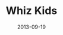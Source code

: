 ---
layout: media
category: media
title: "Whiz Kids"
date: 2013-09-19
description: "Sign up to volunteer with Whiz Kids.
crossroads.net/whizkids"
video: "https://s3.amazonaws.com/crossroadsvideomessages/2013whizkids.mp4"
video-poster: "http://s3.amazonaws.com/crossroads-media/images/legacy/content/2013whizkids_still.jpg"
---